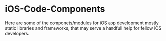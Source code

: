 iOS-Code-Components
===================

Here are some of the componets/modules for iOS app development mostly static libraries and frameworks, that may serve a handfull help for fellow iOS developers.

